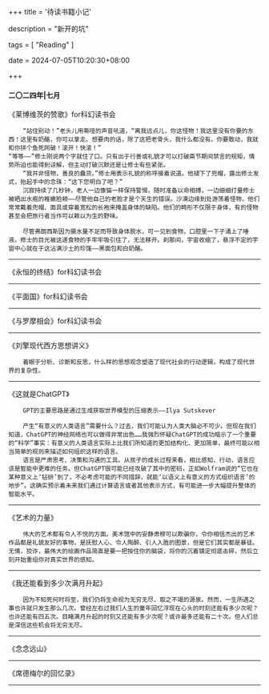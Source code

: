 +++
title = '待读书籍小记'

description = "新开的坑"

tags = [ "Reading" ]

date = 2024-07-05T10:20:30+08:00

+++

#### 二〇二四年|七月

《莱博维茨的赞歌》for科幻读书会

```
	“站住别动！”老头儿用嘶哑的声音吼道，“离我远点儿，你这怪物！我这里没有你要的东西！这里有奶酪，你可以拿走。想要肉的话，除了这把老骨头，我什么都没有。你要敢动，我就和你拼个鱼死网破！滚开！快滚！”
“等等——”修士刚说两个字就住了口。只有出于行善或礼貌才可以打破斋节期间禁言的规矩，情势所迫也能得到谅解，但主动打破沉默还是让修士有些紧张。
	“我并非怪物，善良的蠢货。”修士用表示礼貌的称呼接着说道。他褪下了兜帽，露出修士发式，抬起手中的念珠：“这下您明白了吧？”
	沉寂持续了几秒钟，老人一边像猫一样保持警惕，随时准备以命相搏，一边细细打量修士被晒出水疱的稚嫩脸颊——尽管他自己的老脸才是个天生的错误。沙漠边缘到处游荡着怪物，他们常常戴着兜帽、面具或穿着宽松的长袍来掩盖身体的缺陷。他们的畸形不仅限于身体，有的怪物甚至会把旅行者当作可以赖以为生的野味。
```

```
	尽管弗朗西斯因为摄水量不足而导致身体脱水，可一见到食物，口腔里一下子涌上了唾液。修士的目光被这递食物的手牢牢吸引住了，无法移开。刹那间，宇宙收缩了，悬浮不定的宇宙中心就在于这沾满沙土的珍馐——黑面包和白奶酪。
```

------

《永恒的终结》for科幻读书会

------

《平面国》for科幻读书会

------

《与罗摩相会》for科幻读书会

------

《刘擎现代西方思想讲义》

```
	着眼于分析、诊断和反思，什么样的思想观念塑造了现代社会的行动逻辑，构成了现代世界的复杂性。
```

------

《这就是ChatGPT》

```
	GPT的主要思路是通过生成获取世界模型的压缩表示——Ilya Sutskever
```

```
	产生“有意义的人类语言”需要什么？过去，我们可能认为人类大脑必不可少。但现在我们知道，ChatGPT的神经网络也可以做得非常出色……我强烈怀疑ChatGPT的成功暗示了一个重要的“科学”事实：有意义的人类语言实际上比我们所知道的更加结构化、更加简单，最终可能以相当简单的规则来描述如何组织这样的语言。
	语言是严肃思考、决策和沟通的工具。从孩子的成长过程来看，相比感知、行动，语言应该是智能中更难的任务。但ChatGPT很可能已经攻破了其中的密码，正如Wolfram说的“它也在某种意义上‘钻研’到了，不必考虑可能的不同措辞，就能‘以语义上有意义的方式组织语言’的地步”。这确实预示着未来我们通过计算语言或者其他表示方式，有可能进一步大幅提升整体的智能水平。
```

------

《艺术的力量》

```
	伟大的艺术都有令人不悦的方面。美术馆中的安静肃穆可以欺骗你，令你相信杰出的艺术作品都是礼貌友好的事物，是抚慰人心、令人陶醉、引人入胜的图景，但是它们其实都是暴徒。无情，狡诈，最伟大的绘画作品简直是要一把按住你的脑袋，将你的沉着镇定彻底击碎，然后立刻开始重组你对真实世界的感知。
```

------

《我还能看到多少次满月升起》

```
	因为不知死何时将至，我们仍将生命视为无穷无尽、取之不竭的源泉。然而，一生所遇之事也许就只发生那么几次。曾经左右过我们人生的童年回忆浮现在心头的时刻还能有多少次呢？也许还能有四五次。目睹满月升起的时刻又还能有多少次呢？或许最多还能有二十次。但人们总是深信这些机会将无穷无尽。
```

------

《念念远山》

------

《席德梅尔的回忆录》

------

